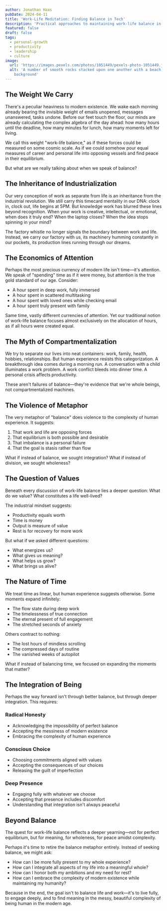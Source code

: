 ```yaml
---
author: Jonathan Haas
pubDate: 2024-04-11
title: 'Work-Life Meditation: Finding Balance in Tech'
description: 'Practical approaches to maintaining work-life balance in the tech industry'
featured: false
draft: false
tags:
  - personal-growth
  - productivity
  - leadership
  - culture
image:
  url: 'https://images.pexels.com/photos/1051449/pexels-photo-1051449.jpeg?auto=compress&cs=tinysrgb&w=1260&h=750&dpr=2'
  alt: 'A number of smooth rocks stacked upon one another with a beach in the
    background'
---
```


## The Weight We Carry

There's a peculiar heaviness to modern existence. We wake each morning already
bearing the invisible weight of emails unopened, messages unanswered, tasks
undone. Before our feet touch the floor, our minds are already calculating the
complex algebra of the day ahead: how many hours until the deadline, how many
minutes for lunch, how many moments left for living.

We call this weight "work-life balance," as if these forces could be measured on
some cosmic scale. As if we could somehow pour equal measures of career and
personal life into opposing vessels and find peace in their equilibrium.

But what are we really talking about when we speak of balance?

## The Inheritance of Industrialization

Our very conception of work as separate from life is an inheritance from the
industrial revolution. We still carry this timecard mentality in our DNA: clock
in, clock out, life begins at 5PM. But knowledge work has blurred these lines
beyond recognition. When your work is creative, intellectual, or emotional, when
does it truly end? When the laptop closes? When the idea stops spinning in your
mind?

The factory whistle no longer signals the boundary between work and life.
Instead, we carry our factory with us, its machinery humming constantly in our
pockets, its production lines running through our dreams.

## The Economics of Attention

Perhaps the most precious currency of modern life isn't time—it's attention. We
speak of "spending" time as if it were money, but attention is the true gold
standard of our age. Consider:

- A hour spent in deep work, fully immersed
- A hour spent in scattered multitasking
- A hour spent with loved ones while checking email
- A hour spent truly present with family

Same time, vastly different currencies of attention. Yet our traditional notion
of work-life balance focuses almost exclusively on the allocation of hours, as
if all hours were created equal.

## The Myth of Compartmentalization

We try to separate our lives into neat containers: work, family, health,
hobbies, relationships. But human experience resists this categorization. A
breakthrough idea comes during a morning run. A conversation with a child
illuminates a work problem. A work conflict bleeds into dinner time. A personal
crisis affects productivity.

These aren't failures of balance—they're evidence that we're whole beings, not
compartmentalized machines.

## The Violence of Metaphor

The very metaphor of "balance" does violence to the complexity of human
experience. It suggests:

1. That work and life are opposing forces
1. That equilibrium is both possible and desirable
1. That imbalance is a personal failure
1. That the goal is stasis rather than flow

What if instead of balance, we sought integration? What if instead of division,
we sought wholeness?

## The Question of Values

Beneath every discussion of work-life balance lies a deeper question: What do we
value? What constitutes a life well-lived?

The industrial mindset suggests:

- Productivity equals worth
- Time is money
- Output is measure of value
- Rest is for recovery for more work

But what if we asked different questions:

- What energizes us?
- What gives us meaning?
- What helps us grow?
- What brings us alive?

## The Nature of Time

We treat time as linear, but human experience suggests otherwise. Some moments
expand infinitely:

- The flow state during deep work
- The timelessness of true connection
- The eternal present of full engagement
- The stretched seconds of anxiety

Others contract to nothing:

- The lost hours of mindless scrolling
- The compressed days of routine
- The vanished weeks of autopilot

What if instead of balancing time, we focused on expanding the moments that
matter?

## The Integration of Being

Perhaps the way forward isn't through better balance, but through deeper
integration. This requires:

### Radical Honesty

- Acknowledging the impossibility of perfect balance
- Accepting the messiness of modern existence
- Embracing the complexity of human experience

### Conscious Choice

- Choosing commitments aligned with values
- Accepting the consequences of our choices
- Releasing the guilt of imperfection

### Deep Presence

- Engaging fully with whatever we choose
- Accepting that presence includes discomfort
- Understanding that integration isn't always peaceful

## Beyond Balance

The quest for work-life balance reflects a deeper yearning—not for perfect
equilibrium, but for meaning, for wholeness, for peace amidst complexity.

Perhaps it's time to retire the balance metaphor entirely. Instead of seeking
balance, we might ask:

- How can I be more fully present to my whole experience?
- How can I integrate all aspects of my life into a meaningful whole?
- How can I honor both my ambitions and my need for rest?
- How can I embrace the complexity of modern existence while maintaining my
  humanity?

Because in the end, the goal isn't to balance life and work—it's to live fully,
to engage deeply, and to find meaning in the messy, beautiful complexity of
being human in the modern age.
